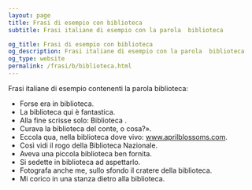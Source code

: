 ```yaml
---
layout: page
title: Frasi di esempio con biblioteca 
subtitle: Frasi italiane di esempio con la parola  biblioteca

og_title: Frasi di esempio con biblioteca 
og_description: Frasi italiane di esempio con la parola  biblioteca
og_type: website
permalink: /frasi/b/biblioteca.html
---
```


Frasi italiane di esempio contenenti la parola biblioteca:


- Forse era in biblioteca.
- La biblioteca qui è fantastica.
- Alla fine scrisse solo: Biblioteca .
- Curava la biblioteca del conte, o cosa?».
- Eccola qua, nella biblioteca dove vivo: www.aprilblossoms.com.
- Così vidi il rogo della Biblioteca Nazionale.
- Aveva una piccola biblioteca ben fornita.
- Si sedette in biblioteca ad aspettarlo.
- Fotografa anche me, sullo sfondo il cratere della biblioteca.
- Mi corico in una stanza dietro alla biblioteca.
